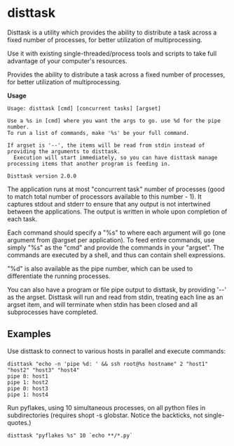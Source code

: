 disttask
========

Disttask is a utility which provides the ability to distribute a task across a fixed number of processes, for better utilization of multiprocessing.

Use it with existing single-threaded/process tools and scripts to take full advantage of your computer's resources.

Provides the ability to distribute a task across a fixed number of processes, for better utilization of multiprocessing.

**Usage**

	Usage: disttask [cmd] [concurrent tasks] [argset]

	Use a %s in [cmd] where you want the args to go. use %d for the pipe number.
	To run a list of commands, make '%s' be your full command.

	If argset is '--', the items will be read from stdin instead of providing the arguments to disttask.
	  Execution will start immediately, so you can have disttask manage processing items that another program is feeding in.

	Disttask version 2.0.0


The application runs at most "concurrent task" number of processes (good to match total number of processors available to this number - 1).
It captures stdout and stderr to ensure that any output is not intertwined between the applications. The output is written in whole upon completion of each task.

Each command should specify a "%s" to where each argument will go (one argument from @argset per application). To feed entire commands, use simply "%s" as the "cmd" and provide the commands in your "argset".
The commands are executed by a shell, and thus can contain shell expressions.

"%d" is also available as the pipe number, which can be used to differentiate the running processes.

You can also have a program or file pipe output to disttask, by providing '--' as the argset. Disttask will run and read from stdin, treating each line as an argset item, and will terminate when stdin has been closed and all subprocesses have completed.


Examples
--------

Use disttask to connect to various hosts in parallel and execute commands:

	disttask "echo -n 'pipe %d: ' && ssh root@%s hostname" 2 "host1" "host2" "host3" "host4"
	pipe 0: host1
	pipe 1: host2
	pipe 0: host3
	pipe 1: host4


Run pyflakes, using 10 simultaneous processes, on all python files in subdirectories (requires shopt -s globstar. Notice the backticks, not single-quotes.)

	disttask "pyflakes %s" 10 `echo **/*.py`

